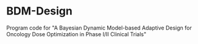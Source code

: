 # BDM-Design

Program code for "A Bayesian Dynamic Model-based Adaptive Design for Oncology Dose Optimization in Phase I/II Clinical Trials"
